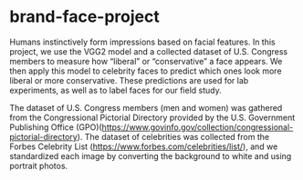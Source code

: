 # brand-face-project
 Humans instinctively form impressions based on facial features. In this project, we use the VGG2 model and a collected dataset of U.S. Congress members to measure how “liberal” or “conservative” a face appears. We then apply this model to celebrity faces to predict which ones look more liberal or more conservative. These predictions are used for lab experiments, as well as to label faces for our field study.

The dataset of U.S. Congress members (men and women) was gathered from the Congressional Pictorial Directory provided by the U.S. Government Publishing Office (GPO)(https://www.govinfo.gov/collection/congressional-pictorial-directory). The dataset of celebrities was collected from the Forbes Celebrity List (https://www.forbes.com/celebrities/list/), and we standardized each image by converting the background to white and using portrait photos.